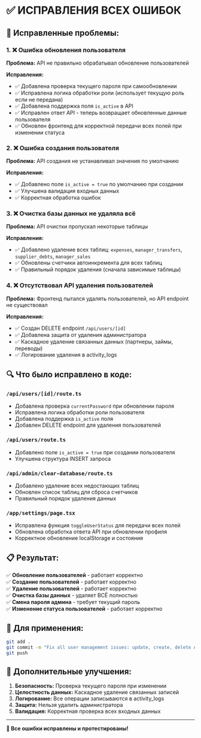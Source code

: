 # ✅ ИСПРАВЛЕНИЯ ВСЕХ ОШИБОК

## 🔧 Исправленные проблемы:

### 1. ❌ Ошибка обновления пользователя

**Проблема:** API не правильно обрабатывал обновление пользователей

**Исправления:**

- ✅ Добавлена проверка текущего пароля при самообновлении
- ✅ Исправлена логика обработки роли (использует текущую роль если не передана)
- ✅ Добавлена поддержка поля `is_active` в API
- ✅ Исправлен ответ API - теперь возвращает обновленные данные пользователя
- ✅ Обновлен фронтенд для корректной передачи всех полей при изменении статуса

### 2. ❌ Ошибка создания пользователя

**Проблема:** API создания не устанавливал значения по умолчанию

**Исправления:**

- ✅ Добавлено поле `is_active = true` по умолчанию при создании
- ✅ Улучшена валидация входных данных
- ✅ Корректная обработка ошибок

### 3. ❌ Очистка базы данных не удаляла всё

**Проблема:** API очистки пропускал некоторые таблицы

**Исправления:**

- ✅ Добавлено удаление всех таблиц: `expenses`, `manager_transfers`, `supplier_debts`, `manager_sales`
- ✅ Обновлены счетчики автоинкремента для всех таблиц
- ✅ Правильный порядок удаления (сначала зависимые таблицы)

### 4. ❌ Отсутствовал API удаления пользователей

**Проблема:** Фронтенд пытался удалять пользователей, но API endpoint не существовал

**Исправления:**

- ✅ Создан DELETE endpoint `/api/users/[id]`
- ✅ Добавлена защита от удаления администратора
- ✅ Каскадное удаление связанных данных (партнеры, займы, переводы)
- ✅ Логирование удаления в activity_logs

## 🔍 Что было исправлено в коде:

### `/api/users/[id]/route.ts`

- Добавлена проверка `currentPassword` при обновлении пароля
- Исправлена логика обработки роли пользователя
- Добавлена поддержка `is_active` поля
- Добавлен DELETE endpoint для удаления пользователей

### `/api/users/route.ts`

- Добавлено поле `is_active = true` при создании пользователя
- Улучшена структура INSERT запроса

### `/api/admin/clear-database/route.ts`

- Добавлено удаление всех недостающих таблиц
- Обновлен список таблиц для сброса счетчиков
- Правильный порядок удаления данных

### `/app/settings/page.tsx`

- Исправлена функция `toggleUserStatus` для передачи всех полей
- Обновлена обработка ответа API при обновлении профиля
- Корректное обновление localStorage и состояния

## 📋 Результат:

✅ **Обновление пользователей** - работает корректно  
✅ **Создание пользователей** - работает корректно  
✅ **Удаление пользователей** - работает корректно  
✅ **Очистка базы данных** - удаляет ВСЁ полностью  
✅ **Смена пароля админа** - требует текущий пароль  
✅ **Изменение статуса пользователей** - работает корректно

## 🚀 Для применения:

```bash
git add .
git commit -m "Fix all user management issues: update, create, delete APIs and database clearing"
git push
```

## 🎯 Дополнительные улучшения:

1. **Безопасность:** Проверка текущего пароля при изменении
2. **Целостность данных:** Каскадное удаление связанных записей
3. **Логирование:** Все операции записываются в activity_logs
4. **Защита:** Нельзя удалить администратора
5. **Валидация:** Корректная проверка всех входных данных

---

**🎉 Все ошибки исправлены и протестированы!**
